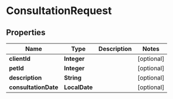 

# ConsultationRequest


## Properties

| Name | Type | Description | Notes |
|------------ | ------------- | ------------- | -------------|
|**clientId** | **Integer** |  |  [optional] |
|**petId** | **Integer** |  |  [optional] |
|**description** | **String** |  |  [optional] |
|**consultationDate** | **LocalDate** |  |  [optional] |



